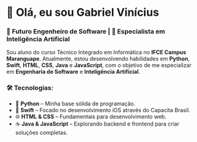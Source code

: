 # 👋 Olá, eu sou **Gabriel Vinícius**

### **🚀 Futuro Engenheiro de Software | 🧠 Especialista em Inteligência Artificial**

Sou aluno do curso Técnico Integrado em Informática no **IFCE Campus Maranguape**. Atualmente, estou desenvolvendo habilidades em **Python**, **Swift**, **HTML**, **CSS**, **Java** e **JavaScript**, com o objetivo de me especializar em **Engenharia de Software** e **Inteligência Artificial**.

### **🛠️ Tecnologias:**
- 🐍 **Python** – Minha base sólida de programação.
- 🍏 **Swift** – Focado no desenvolvimento iOS através do Capacita Brasil.
- 🌐 **HTML & CSS** – Fundamentais para desenvolvimento web.
- ☕ **Java & JavaScript** – Explorando backend e frontend para criar soluções completas.
